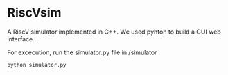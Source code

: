 # RiscVsim
A RiscV simulator implemented in C++. We used pyhton to build a GUI web interface.

For excecution, run the simulator.py file in /simulator
```
python simulator.py
